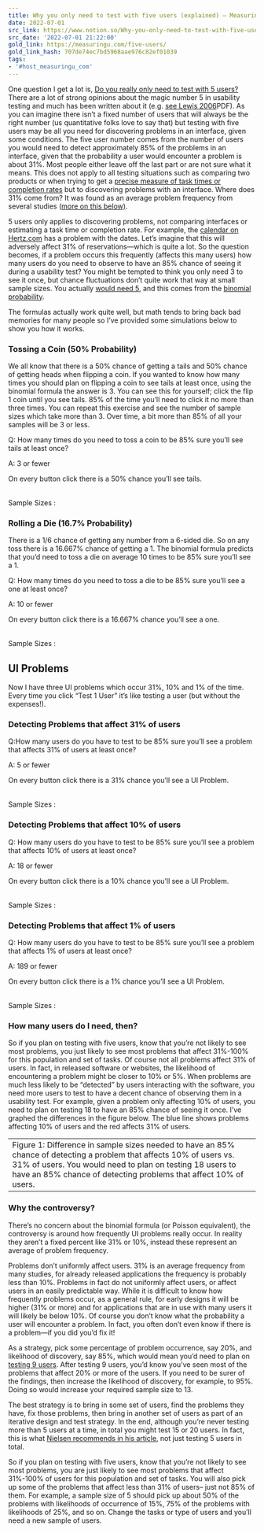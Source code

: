 ```yaml
---
title: Why you only need to test with five users (explained) – MeasuringU
date: 2022-07-01
src_link: https://www.notion.so/Why-you-only-need-to-test-with-five-users-explained-MeasuringU-51057ac826b240a1b6925bb440f418e8
src_date: '2022-07-01 21:22:00'
gold_link: https://measuringu.com/five-users/
gold_link_hash: 707de74ec7bd5968aae976c82ef01039
tags:
- '#host_measuringu_com'
---
```


One question I get a lot is, [Do you really only need to test with 5 users?](http://www.useit.com/alertbox/20000319.html) There are a lot of strong opinions about the magic number 5 in usability testing and much has been written about it (e.g. [see Lewis 2006](http://drjim.0catch.com/2006_DeterminingUsabilityTestSampleSize.pdf)PDF). As you can imagine there isn’t a fixed number of users that will always be the right number (us quantitative folks love to say that) but testing with five users may be all you need for discovering problems in an interface, given some conditions.
The five user number comes from the number of users you would need to detect approximately 85% of the problems in an interface, given that the probability a user would encounter a problem is about 31%. Most people either leave off the last part or are not sure what it means. This does not apply to all testing situations such as comparing two products or when trying to get a [precise measure of task times or completion rates](/test-margin.php) but to discovering problems with an interface. Where does 31% come from? It was found as an average problem frequency from several studies ([more on this below)](#many).


5 users only applies to discovering problems, not comparing interfaces or estimating a task time or completion rate.
For example, the [calendar on Hertz.com](http://www.whatmakesthemclick.net/2010/03/04/web-site-bloopers/) has a problem with the dates. Let’s imagine that this will adversely affect 31% of reservations—which is quite a lot. So the question becomes, if a problem occurs this frequently (affects this many users) how many users do you need to observe to have an 85% chance of seeing it during a usability test? You might be tempted to think you only need 3 to see it once, but chance fluctuations don’t quite work that way at small sample sizes. You actually [would need 5](/problem_discovery.php), and this comes from the [binomial probability](/qualitative_sidebar.htm).



The formulas actually work quite well, but math tends to bring back bad memories for many people so I’ve provided some simulations below to show you how it works.

### Tossing a Coin (50% Probability)


We all know that there is a 50% chance of getting a tails and 50% chance of getting heads when flipping a coin. If you wanted to know how many times you should plan on flipping a coin to see tails at least once, using the binomial formula the answer is 3. You can see this for yourself; click the flip 1 coin until you see tails. 85% of the time you’ll need to click it no more than three times. You can repeat this exercise and see the number of sample sizes which take more than 3. Over time, a bit more than 85% of all your samples will be 3 or less.


Q: How many times do you need to toss a coin to be 85% sure you’ll see tails at least once?  

A: 3 or fewer


On every button click there is a 50% chance you’ll see tails.


|  |
| --- |


 Sample Sizes :



### Rolling a Die (16.7% Probability)


There is a 1/6 chance of getting any number from a 6-sided die. So on any toss there is a 16.667% chance of getting a 1. The binomial formula predicts that you’d need to toss a die on average 10 times to be 85% sure you’ll see a 1.


Q: How many times do you need to toss a die to be 85% sure you’ll see a one at least once?  

A: 10 or fewer


 On every button click there is a 16.667% chance you’ll see a one.


|  |
| --- |


Sample Sizes : 



UI Problems
-----------


Now I have three UI problems which occur 31%, 10% and 1% of the time. Every time you click “Test 1 User” it’s like testing a user (but without the expenses!).


### Detecting Problems that affect 31% of users


Q:How many users do you have to test to be 85% sure you’ll see a problem that affects 31% of users at least once?  

A: 5 or fewer


On every button click there is a 31% chance you’ll see a UI Problem.


|  |
| --- |


 Sample Sizes :



### Detecting Problems that affect 10% of users


Q: How many users do you have to test to be 85% sure you’ll see a problem that affects 10% of users at least once?  

A: 18 or fewer


On every button click there is a 10% chance you’ll see a UI Problem.


|  |
| --- |


Sample Sizes : 



### Detecting Problems that affect 1% of users


Q: How many users do you have to test to be 85% sure you’ll see a problem that affects 1% of users at least once?  

A: 189 or fewer


On every button click there is a 1% chance you’ll see a UI Problem.


|  |
| --- |


 Sample Sizes : 



### How many users do I need, then?


So if you plan on testing with five users, know that you’re not likely to see most problems, you just likely to see most problems that affect 31%-100% for this population and set of tasks.
Of course not all problems affect 31% of users. In fact, in released software or websites, the likelihood of encountering a problem might be closer to 10% or 5%. When problems are much less likely to be “detected” by users interacting with the software, you need more users to test to have a decent chance of observing them in a usability test. For example, given a problem only affecting 10% of users, you need to plan on testing 18 to have an 85% chance of seeing it once. I’ve graphed the differences in the figure below. The blue line shows problems affecting 10% of users and the red affects 31% of users.




|  |
| --- |
| Figure 1:  Difference in sample sizes needed to have an 85% chance of detecting a problem that affects 10% of users vs. 31% of users. You would need to plan on testing 18 users to have an 85% chance of detecting problems that affect 10% of users. |


### Why the controversy?


There’s no concern about the binomial formula (or Poisson equivalent), the controversy is around how frequently UI problems really occur. In reality they aren’t a fixed percent like 31% or 10%, instead these represent an average of problem frequency.


Problems don’t uniformly affect users. 31% is an average frequency from many studies, for already released applications the frequency is probably less than 10%.
Problems in fact do not uniformly affect users, or affect users in an easily predictable way. While it is difficult to know how frequently problems occur, as a general rule, for early designs it will be higher (31% or more) and for applications that are in use with many users it will likely be below 10%. Of course you don’t know what the probability a user will encounter a problem. In fact, you often don’t even know if there is a problem—if you did you’d fix it!


As a strategy, pick some percentage of problem occurrence, say 20%, and likelihood of discovery, say 85%, which would mean you’d need to plan on [testing 9 users](http://www.measuringusability.com/problem_discovery.php). After testing 9 users, you’d know you’ve seen most of the problems that affect 20% or more of the users. If you need to be surer of the findings, then increase the likelihood of discovery, for example, to 95%. Doing so would increase your required sample size to 13.


The best strategy is to bring in some set of users, find the problems they have, fix those problems, then bring in another set of users as part of an iterative design and test strategy. In the end, although you’re never testing more than 5 users at a time, in total you might test 15 or 20 users. In fact, this is what [Nielsen recommends in his article](http://www.useit.com/alertbox/20000319.html), not just testing 5 users in total.


So if you plan on testing with five users, know that you’re not likely to see most problems, you are just likely to see most problems that affect 31%-100% of users for this population and set of tasks. You will also pick up some of the problems that affect less than 31% of users– just not 85% of them. For example, a sample size of 5 should pick up about 50% of the problems with likelihoods of occurrence of 15%, 75% of the problems with likelihoods of 25%, and so on. Change the tasks or type of users and you’ll need a new sample of users.